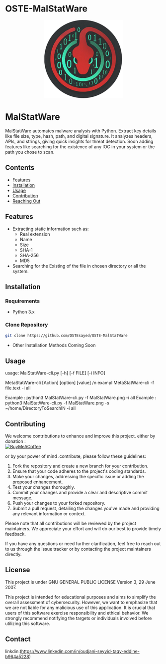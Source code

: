 # OSTE-MalStatWare
<div style="text-align: center;">
<img src="MalStatWare.png" alt="MalStatWare Logo" width="50%" height="50%">
</div>

# MalStatWare
MalStatWare automates malware analysis with Python. Extract key details like file size, type, hash, path, and digital signature. It analyzes headers, APIs, and strings, giving quick insights for threat detection. Soon adding features like searching for the existence of any IOC in your system or the path you chose to scan.

## Contents

- [Features](#features)
- [Installation](#installation)
- [Usage](#usage)
- [Contribution](#contribution)
- [Reaching Out](#reaching-out)

## Features

- Extracting static information such as:
  - Real extension
  - Name
  - Size
  - SHA-1
  - SHA-256
  - MD5
- Searching for the Existing of the file in chosen directory or all the system.
## Installation

### Requirements

- Python 3.x

### Clone Repository

```bash
git clone https://github.com/OSTEsayed/OSTE-MalStatWare
```
- Other Installation Methods Coming Soon
## Usage
usage: MalStatWare-cli.py [-h] [-f FILE] [-i INFO]

MetaStatWare-cli [Action] [option] [value] /n exampl MetaStatWare-cli -f file.text -i all

Example : python3 MalStatWare-cli.py -f MalStatWare.png -i all
Example :  python3 MalStatWare-cli.py -f MalStatWare.png -s ~/home/DirectoryToSearchIN -i all

## Contributing

We welcome contributions to enhance and improve this project. 
either by donation :  
  [![BuyMeACoffee](https://img.shields.io/badge/Buy%20Me%20a%20Coffee-ffdd00?style=for-the-badge&logo=buy-me-a-coffee&logoColor=black)](https://www.buymeacoffee.com/oudjanisaye)
 
or by your power of mind .contribute, please follow these guidelines:

   1. Fork the repository and create a new branch for your contribution.
   2. Ensure that your code adheres to the project's coding standards.
   3. Make your changes, addressing the specific issue or adding the proposed enhancement.
   4. Test your changes thoroughly.
   5. Commit your changes and provide a clear and descriptive commit message.
   6. Push your changes to your forked repository.
   7. Submit a pull request, detailing the changes you've made and providing any relevant information or context.

Please note that all contributions will be reviewed by the project maintainers. We appreciate your effort and will do our best to provide timely feedback.

If you have any questions or need further clarification, feel free to reach out to us through the issue tracker or by contacting the project maintainers directly.

## License

This project is under  GNU GENERAL PUBLIC LICENSE Version 3, 29 June 2007.

This project is intended for educational purposes and aims to simplify the overall assessment of cybersecurity. However, we want to emphasize that we are not liable for any malicious use of this application. It is crucial that users of this software exercise responsibility and ethical behavior. We strongly recommend notifying the targets or individuals involved before utilizing this software.

## Contact
   linkdin:(https://www.linkedin.com/in/oudjani-seyyid-taqy-eddine-b964a5228)

